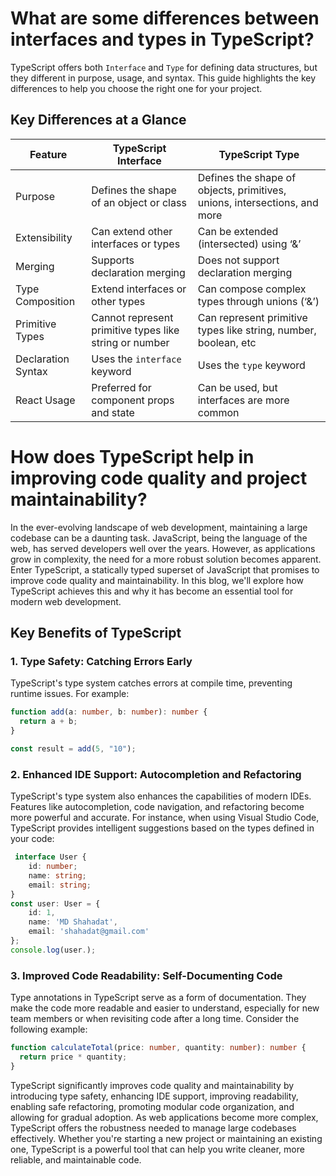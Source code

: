# What are some differences between interfaces and types in TypeScript?

TypeScript offers both `Interface` and `Type` for defining data structures, but they different in purpose, usage, and syntax. This guide highlights the key differences to help you choose the right one for your project.

## Key Differences at a Glance

| Feature            | TypeScript Interface                                   | TypeScript Type                                                           |
| ------------------ | ------------------------------------------------------ | ------------------------------------------------------------------------- |
| Purpose            | Defines the shape of an object or class                | Defines the shape of objects, primitives, unions, intersections, and more |
| Extensibility      | Can extend other interfaces or types                   | Can be extended (intersected) using ‘&’                                   |
| Merging            | Supports declaration merging                           | Does not support declaration merging                                      |
| Type Composition   | Extend interfaces or other types                       | Can compose complex types through unions (‘&’)                            |
| Primitive Types    | Cannot represent primitive types like string or number | Can represent primitive types like string, number, boolean, etc           |
| Declaration Syntax | Uses the `interface` keyword                           | Uses the `type` keyword                                                   |
| React Usage        | Preferred for component props and state                | Can be used, but interfaces are more common                               |

# How does TypeScript help in improving code quality and project maintainability?

In the ever-evolving landscape of web development, maintaining a large codebase can be a daunting task. JavaScript, being the language of the web, has served developers well over the years. However, as applications grow in complexity, the need for a more robust solution becomes apparent. Enter TypeScript, a statically typed superset of JavaScript that promises to improve code quality and maintainability. In this blog, we'll explore how TypeScript achieves this and why it has become an essential tool for modern web development.

## Key Benefits of TypeScript

### 1. Type Safety: Catching Errors Early

TypeScript's type system catches errors at compile time, preventing runtime issues. For example:

```typescript
function add(a: number, b: number): number {
  return a + b;
}

const result = add(5, "10");
```

### 2. Enhanced IDE Support: Autocompletion and Refactoring

TypeScript's type system also enhances the capabilities of modern IDEs. Features like autocompletion, code navigation, and refactoring become more powerful and accurate. For instance, when using Visual Studio Code, TypeScript provides intelligent suggestions based on the types defined in your code:

```typescript
 interface User {
    id: number;
    name: string;
    email: string;
}
const user: User = {
    id: 1,
    name: 'MD Shahadat',
    email: 'shahadat@gmail.com'
};
console.log(user.);
```

### 3. Improved Code Readability: Self-Documenting Code

Type annotations in TypeScript serve as a form of documentation. They make the code more readable and easier to understand, especially for new team members or when revisiting code after a long time. Consider the following example:

```typescript
function calculateTotal(price: number, quantity: number): number {
  return price * quantity;
}
```

TypeScript significantly improves code quality and maintainability by introducing type safety, enhancing IDE support, improving readability, enabling safe refactoring, promoting modular code organization, and allowing for gradual adoption. As web applications become more complex, TypeScript offers the robustness needed to manage large codebases effectively. Whether you're starting a new project or maintaining an existing one, TypeScript is a powerful tool that can help you write cleaner, more reliable, and maintainable code.
